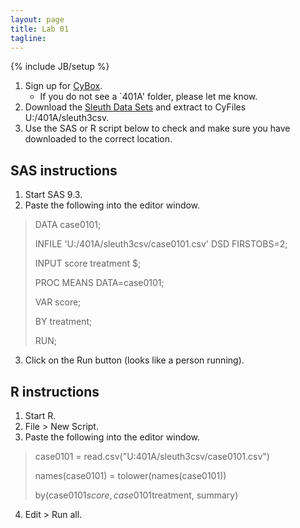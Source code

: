 ```yaml
---
layout: page
title: Lab 01
tagline: 
---
```

{% include JB/setup %}

1. Sign up for [CyBox](https://iastate.box.com/).
    - If you do not see a `401A' folder, please let me know.
2. Download the [Sleuth Data Sets](http://www.science.oregonstate.edu/~schafer/Sleuth/files/sleuth3csv.zip) and extract to CyFiles U:/401A/sleuth3csv.
3. Use the SAS or R script below to check and make sure you have downloaded to the correct location.



SAS instructions
---
1. Start SAS 9.3.
2. Paste the following into the editor window.
> DATA case0101;
>
>   INFILE 'U:/401A/sleuth3csv/case0101.csv' DSD FIRSTOBS=2;
>
>   INPUT score treatment $;
>
> PROC MEANS DATA=case0101;
>
>   VAR score;
>
>   BY treatment;
>
>   RUN;
3. Click on the Run button (looks like a person running).

R instructions
---

1. Start R.
2. File > New Script.
3. Paste the following into the editor window.
> case0101 = read.csv("U:401A/sleuth3csv/case0101.csv")
>
> names(case0101) = tolower(names(case0101))
>
> by(case0101$score, case0101$treatment, summary)
4. Edit > Run all.  




